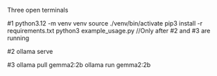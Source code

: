 Three open terminals

#1
python3.12 -m venv venv
source ./venv/bin/activate
pip3 install -r requirements.txt
python3 example_usage.py //Only after #2 and #3 are running

#2
ollama serve

#3
ollama pull gemma2:2b
ollama run gemma2:2b
